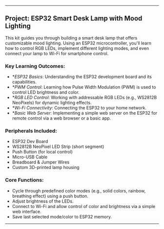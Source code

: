 ---

## Project: ESP32 Smart Desk Lamp with Mood Lighting

This kit guides you through building a smart desk lamp that offers customizable mood lighting. Using an ESP32 microcontroller, you'll learn how to control RGB LEDs, implement different lighting modes, and even connect your lamp to Wi-Fi for smartphone control.

### Key Learning Outcomes:

* **ESP32 Basics*: Understanding the ESP32 development board and its capabilities.
* **PWM Control*: Learning how Pulse Width Modulation (PWM) is used to control LED brightness and color.
* **RGB LED Control*: Working with addressable RGB LEDs (e.g., WS2812B NeoPixels) for dynamic lighting effects.
* **Wi-Fi Connectivity*: Connecting the ESP32 to your home network.
* **Basic Web Server*: Implementing a simple web server on the ESP32 for remote control via a web browser or a basic app.

### Peripherals Included:

* ESP32 Dev Board
* WS2812B NeoPixel LED Strip (short segment)
* Push Button (for local control)
* Micro-USB Cable
* Breadboard & Jumper Wires
* Custom 3D-printed lamp housing

### Core Functions:

* Cycle through predefined color modes (e.g., solid colors, rainbow, breathing effect) using a push button.
* Adjust brightness of the LEDs.
* Connect to Wi-Fi and allow control of color and brightness via a simple web interface.
* Save last selected mode/color to ESP32 memory.

---